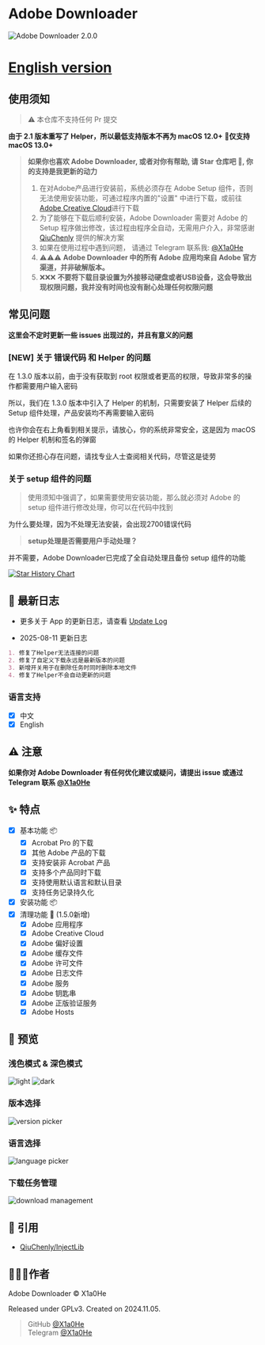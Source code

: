 # Adobe Downloader

![Adobe Downloader 2.0.0](imgs/Adobe%20Downloader%202.0.0.png)

# **[English version](readme-en.md)**

## 使用须知

> ⚠️ 本仓库不支持任何 Pr 提交

**由于 2.1 版本重写了 Helper，所以最低支持版本不再为 macOS 12.0+**
**🍎仅支持 macOS 13.0+**

> **如果你也喜欢 Adobe Downloader, 或者对你有帮助, 请 Star 仓库吧 🌟, 你的支持是我更新的动力**
>
> 1. 在对Adobe产品进行安装前，系统必须存在 Adobe Setup 组件，否则无法使用安装功能，可通过程序内置的"设置"
     中进行下载，或前往[Adobe Creative Cloud](https://creativecloud.adobe.com/apps/download/creative-cloud)进行下载
> 2. 为了能够在下载后顺利安装，Adobe Downloader 需要对 Adobe 的 Setup
     程序做出修改，该过程由程序全自动，无需用户介入，非常感谢 [QiuChenly](https://github.com/QiuChenly)
     提供的解决方案
> 3. 如果在使用过程中遇到问题， 请通过 Telegram 联系我: [@X1a0He](https://t.me/X1a0He_bot)
> 4. ⚠️⚠️⚠️ **Adobe Downloader 中的所有 Adobe 应用均来自 Adobe 官方渠道，并非破解版本。**
> 5. ❌❌❌ **不要将下载目录设置为外接移动硬盘或者USB设备，这会导致出现权限问题，我并没有时间也没有耐心处理任何权限问题**

## 常见问题

**这里会不定时更新一些 issues 出现过的，并且有意义的问题**

### **[NEW] 关于 错误代码 和 Helper 的问题**

在 1.3.0 版本以前，由于没有获取到 root 权限或者更高的权限，导致非常多的操作都需要用户输入密码

所以，我们在 1.3.0 版本中引入了 Helper 的机制，只需要安装了 Helper 后续的 Setup 组件处理，产品安装均不再需要输入密码

也许你会在右上角看到相关提示，请放心，你的系统非常安全，这是因为 macOS 的 Helper 机制和签名的弹窗

如果你还担心存在问题，请找专业人士查阅相关代码，尽管这是徒劳

### 关于 setup 组件的问题

> 使用须知中强调了，如果需要使用安装功能，那么就必须对 Adobe 的 setup 组件进行修改处理，你可以在代码中找到

为什么要处理，因为不处理无法安装，会出现2700错误代码

> **setup处理是否需要用户手动处理？**

并不需要，Adobe Downloader已完成了全自动处理且备份 setup 组件的功能

<a href="https://star-history.com/#X1a0He/Adobe-Downloader&Timeline">
 <picture>
   <source media="(prefers-color-scheme: dark)" srcset="https://api.star-history.com/svg?repos=X1a0He/Adobe-Downloader&type=Timeline&theme=dark" />
   <source media="(prefers-color-scheme: light)" srcset="https://api.star-history.com/svg?repos=X1a0He/Adobe-Downloader&type=Timeline" />
   <img alt="Star History Chart" src="https://api.star-history.com/svg?repos=X1a0He/Adobe-Downloader&type=Timeline" />
 </picture>
</a>

## 📔 最新日志

- 更多关于 App 的更新日志，请查看 [Update Log](update-log.md)

- 2025-08-11 更新日志

```markdown
1. 修复了Helper无法连接的问题
2. 修复了自定义下载永远是最新版本的问题
3. 新增开关用于在删除任务时同时删除本地文件
4. 修复了Helper不会自动更新的问题
```

### 语言支持

- [x] 中文
- [x] English

## ⚠️ 注意

**如果你对 Adobe Downloader 有任何优化建议或疑问，请提出 issue 或通过 Telegram 联系 [@X1a0He](https://t.me/X1a0He_bot)**

## ✨ 特点

- [x] 基本功能 📦
    - [x] Acrobat Pro 的下载
    - [x] 其他 Adobe 产品的下载
    - [x] 支持安装非 Acrobat 产品
    - [x] 支持多个产品同时下载
    - [x] 支持使用默认语言和默认目录
    - [x] 支持任务记录持久化
- [x] 安装功能 📦
- [x] 清理功能 🧹 (1.5.0新增)
    - [x] Adobe 应用程序
    - [x] Adobe Creative Cloud
    - [x] Adobe 偏好设置
    - [x] Adobe 缓存文件
    - [x] Adobe 许可文件
    - [x] Adobe 日志文件
    - [x] Adobe 服务
    - [x] Adobe 钥匙串
    - [x] Adobe 正版验证服务
    - [x] Adobe Hosts

## 👀 预览

### 浅色模式 & 深色模式

![light](imgs/preview-light.png)
![dark](imgs/preview-dark.png)

### 版本选择

![version picker](imgs/version.png)

### 语言选择

![language picker](imgs/language.png)

### 下载任务管理

![download management](imgs/download.png)

## 🔗 引用

- [QiuChenly/InjectLib](https://github.com/QiuChenly/InjectLib/)

## 👨🏻‍💻作者

Adobe Downloader © X1a0He

Released under GPLv3. Created on 2024.11.05.

> GitHub [@X1a0He](https://github.com/X1a0He/) \
> Telegram [@X1a0He](https://t.me/X1a0He_bot)
